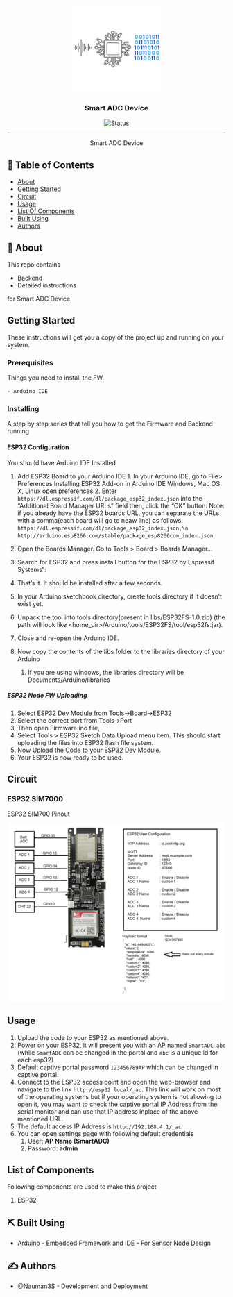 <p align="center">
  <a href="" rel="noopener">
 <img width=200px height=200px src="Artwork/smartADC.png" alt="Project logo"></a>
</p>

<h3 align="center">Smart ADC Device</h3>

<div align="center">

[![Status](https://img.shields.io/badge/status-active-success.svg)]()


</div>

---


<p align="center"> Smart ADC Device
    <br> 
</p>

## 📝 Table of Contents

- [About](#about)
- [Getting Started](#getting_started)
- [Circuit](#circuit)
- [Usage](#usage)
- [List Of Components](#list)
- [Built Using](#built_using)
- [Authors](#authors)


## 🧐 About <a name = "about"></a>

This repo contains

- Backend
- Detailed instructions

for Smart ADC Device.



## Getting Started <a name = "getting_started"></a>

These instructions will get you a copy of the project up and running on your system.

### Prerequisites

Things you need to install the FW.

```
- Arduino IDE
```

### Installing <a name = "installing"></a>

A step by step series that tell you how to get the Firmware and Backend running

#### ESP32 Configuration

You should have Arduino IDE Installed

  1.  Add ESP32 Board to your Arduino IDE
    1. In your Arduino IDE, go to File> Preferences
        Installing ESP32 Add-on in Arduino IDE Windows, Mac OS X, Linux open preferences
    2. Enter ```https://dl.espressif.com/dl/package_esp32_index.json``` 
        into the “Additional Board Manager URLs” field then, click the “OK” button:
        Note: if you already have the ESP32 boards URL, you can separate the URLs with a comma(each board will go to neaw line) as follows:
        ```https://dl.espressif.com/dl/package_esp32_index.json,\n http://arduino.esp8266.com/stable/package_esp8266com_index.json```
    
    
  2. Open the Boards Manager. Go to Tools > Board > Boards Manager…
  3. Search for ESP32 and press install button for the ESP32 by Espressif Systems“:
  4. That’s it. It should be installed after a few seconds.
  5.   In your Arduino sketchbook directory, create tools directory if it doesn't exist yet.
  6.  Unpack the tool into tools directory(present in libs/ESP32FS-1.0.zip) (the path will look like <home_dir>/Arduino/tools/ESP32FS/tool/esp32fs.jar).
  7.  Close and re-open the Arduino IDE.

  8.  Now copy the contents of the libs folder to the libraries directory of your Arduino
      1. If you are using windows, the libraries directory will be Documents/Arduino/libraries

##### ESP32 Node FW Uploading
  1.  Select ESP32 Dev Module from Tools->Board->ESP32
  2.  Select the correct port from Tools->Port
  3.  Then open Firmware.ino file,
  4.  Select Tools > ESP32 Sketch Data Upload menu item. This should start uploading the files into ESP32 flash file system.
  5.  Now Upload the Code to your ESP32 Dev Module.
  6.  Your ESP32 is now ready to be used.


## Circuit <a name = "circuit"></a>


### ESP32 SIM7000


ESP32 SIM700 Pinout

![Pinout](Circuit/esp32.png)




## Usage <a name = "usage"></a>

1.  Upload the code to your ESP32 as mentioned above.
2.  Power on your ESP32, it will present you with an AP named ```SmartADC-abc``` (while ```SmartADC``` can be changed in the portal and ```abc``` is a unique id for each esp32)
3.  Default captive portal password `123456789AP` which can be changed in captive portal.
4.  Connect to the ESP32 access point and open the web-browser and navigate to the link ```http://esp32.local/_ac```. This link will work on most of the operating systems but if your operating system is not allowing to open it, you may want to check the captive portal IP Address from the serial monitor and can use that IP address inplace of the above mentioned URL.
5.  The default access IP Address is ```http://192.168.4.1/_ac```
6.  You can open settings page with following default credentials
    1.  User: **AP Name (SmartADC)**
    2.  Password: **admin**


## List of Components <a name = "list"></a>

Following components are used to make this project

1.  ESP32 

## ⛏️ Built Using <a name = "built_using"></a>

- [Arduino](https://www.arduino.cc/) - Embedded Framework and IDE - For Sensor Node Design


## ✍️ Authors <a name = "authors"></a>

- [@Nauman3S](https://github.com/Nauman3S) - Development and Deployment
